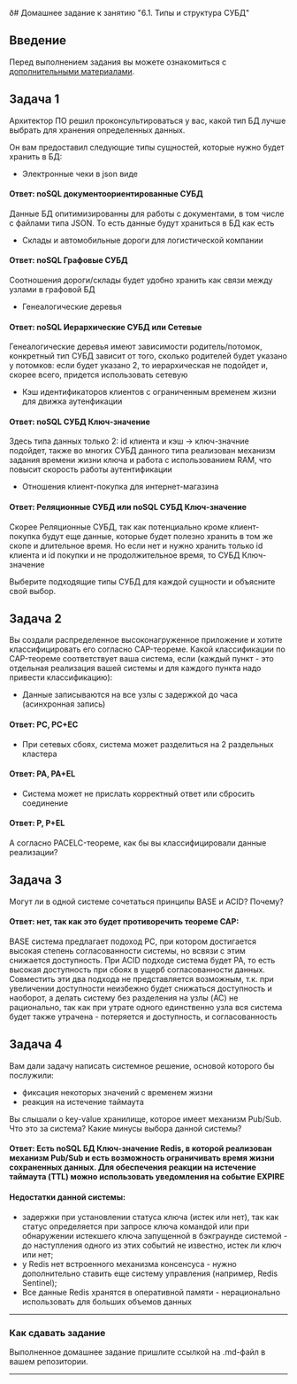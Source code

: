 ð# Домашнее задание к занятию "6.1. Типы и структура СУБД"

## Введение

Перед выполнением задания вы можете ознакомиться с 
[дополнительными материалами](https://github.com/netology-code/virt-homeworks/tree/virt-11/additional).

## Задача 1

Архитектор ПО решил проконсультироваться у вас, какой тип БД 
лучше выбрать для хранения определенных данных.

Он вам предоставил следующие типы сущностей, которые нужно будет хранить в БД:

- Электронные чеки в json виде
#### Ответ: noSQL документоориентированные СУБД
Данные БД опитимизированны для работы с документами, в том числе с файлами типа JSON. То есть данные будут храниться в БД как есть
- Склады и автомобильные дороги для логистической компании
#### Ответ: noSQL Графовые СУБД
Соотношения дороги/склады будет удобно хранить как связи между узлами в графовой БД
- Генеалогические деревья
#### Ответ: noSQL Иерархические СУБД или Сетевые 
Генеалогические деревья имеют зависимости родитель/потомок, конкретный тип СУБД зависит от того, сколько родителей будет указано у потомков: если будет указано 2, то иерархическая не подойдет и, скорее всего, придется использовать сетевую
- Кэш идентификаторов клиентов с ограниченным временем жизни для движка аутенфикации
#### Ответ: noSQL СУБД Ключ-значение 
Здесь типа данных только 2: id клиента и кэш -> ключ-значние подойдет, также во многих СУБД данного типа реализован механизм задания времени жизни ключа и работа с использованием RAM, что повысит скорость работы аутентификации
- Отношения клиент-покупка для интернет-магазина
#### Ответ: Реляционные СУБД или noSQL СУБД Ключ-значение 
Скорее Реляционные СУБД, так как потенциально кроме клиент-покупка будут еще данные, которые будет полезно хранить в том же скопе и длительное время. Но если нет и нужно хранить только id клиента и id покупки и не продолжительное время, то СУБД Ключ-значение 

Выберите подходящие типы СУБД для каждой сущности и объясните свой выбор.

## Задача 2

Вы создали распределенное высоконагруженное приложение и хотите классифицировать его согласно 
CAP-теореме. Какой классификации по CAP-теореме соответствует ваша система, если 
(каждый пункт - это отдельная реализация вашей системы и для каждого пункта надо привести классификацию):

- Данные записываются на все узлы с задержкой до часа (асинхронная запись)
#### Ответ: PC, PC+EC
- При сетевых сбоях, система может разделиться на 2 раздельных кластера
#### Ответ: PA, PA+EL
- Система может не прислать корректный ответ или сбросить соединение
#### Ответ: P, P+EL

А согласно PACELC-теореме, как бы вы классифицировали данные реализации?

## Задача 3

Могут ли в одной системе сочетаться принципы BASE и ACID? Почему?
#### Ответ: нет, так как это будет противоречить теореме CAP:
BASE система предлагает подоход PC, при котором достигается высокая степень согласованности системы, но всвязи с этим снижается доступность. При ACID подходе система будет PA, то есть высокая доступность при сбоях в ущерб согласованности данных. Совместить эти два подхода не представляется возможным, т.к. при увеличении доступности неизбежно будет снижаться доступность и наоборот, а делать систему без разделения на узлы (AC) не рационально, так как при утрате одного единственно узла вся система будет также утрачена - потеряется и доступность, и согласованность

## Задача 4

Вам дали задачу написать системное решение, основой которого бы послужили:

- фиксация некоторых значений с временем жизни
- реакция на истечение таймаута

Вы слышали о key-value хранилище, которое имеет механизм Pub/Sub. 
Что это за система? Какие минусы выбора данной системы?

#### Ответ: Есть noSQL БД Ключ-значение Redis, в которой реализован механизм Pub/Sub и есть возможность ограничивать время жизни сохраненных данных. Для обеспечения реакции на истечение таймаута (TTL) можно использовать уведомления на событие EXPIRE 
#### Недостатки данной системы: 
- задержки при установлении статуса ключа (истек или нет), так как статус определяется при запросе ключа командой или при обнаружении истекшего ключа запущенной в бэкграунде системой - до наступления одного из этих событий не известно, истек ли ключ или нет; 
- у Redis нет встроенного механизма консенсуса - нужно дополнительно ставить еще систему управления (например, Redis Sentinel);
- Все данные Redis хранятся в оперативной памяти - нерационально использовать для больших объемов данных

---

### Как cдавать задание

Выполненное домашнее задание пришлите ссылкой на .md-файл в вашем репозитории.

---
